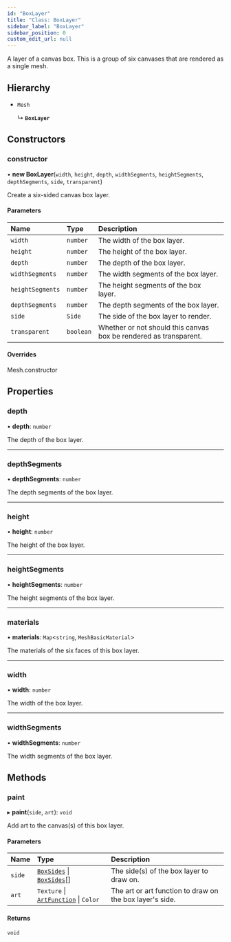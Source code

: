 ```yaml
---
id: "BoxLayer"
title: "Class: BoxLayer"
sidebar_label: "BoxLayer"
sidebar_position: 0
custom_edit_url: null
---
```


A layer of a canvas box. This is a group of six canvases that are rendered as a single mesh.

## Hierarchy

- `Mesh`

  ↳ **`BoxLayer`**

## Constructors

### constructor

• **new BoxLayer**(`width`, `height`, `depth`, `widthSegments`, `heightSegments`, `depthSegments`, `side`, `transparent`)

Create a six-sided canvas box layer.

#### Parameters

| Name | Type | Description |
| :------ | :------ | :------ |
| `width` | `number` | The width of the box layer. |
| `height` | `number` | The height of the box layer. |
| `depth` | `number` | The depth of the box layer. |
| `widthSegments` | `number` | The width segments of the box layer. |
| `heightSegments` | `number` | The height segments of the box layer. |
| `depthSegments` | `number` | The depth segments of the box layer. |
| `side` | `Side` | The side of the box layer to render. |
| `transparent` | `boolean` | Whether or not should this canvas box be rendered as transparent. |

#### Overrides

Mesh.constructor

## Properties

### depth

• **depth**: `number`

The depth of the box layer.

___

### depthSegments

• **depthSegments**: `number`

The depth segments of the box layer.

___

### height

• **height**: `number`

The height of the box layer.

___

### heightSegments

• **heightSegments**: `number`

The height segments of the box layer.

___

### materials

• **materials**: `Map`<`string`, `MeshBasicMaterial`\>

The materials of the six faces of this box layer.

___

### width

• **width**: `number`

The width of the box layer.

___

### widthSegments

• **widthSegments**: `number`

The width segments of the box layer.

## Methods

### paint

▸ **paint**(`side`, `art`): `void`

Add art to the canvas(s) of this box layer.

#### Parameters

| Name | Type | Description |
| :------ | :------ | :------ |
| `side` | [`BoxSides`](../modules.md#boxsides-4) \| [`BoxSides`](../modules.md#boxsides-4)[] | The side(s) of the box layer to draw on. |
| `art` | `Texture` \| [`ArtFunction`](../modules.md#artfunction-4) \| `Color` | The art or art function to draw on the box layer's side. |

#### Returns

`void`
